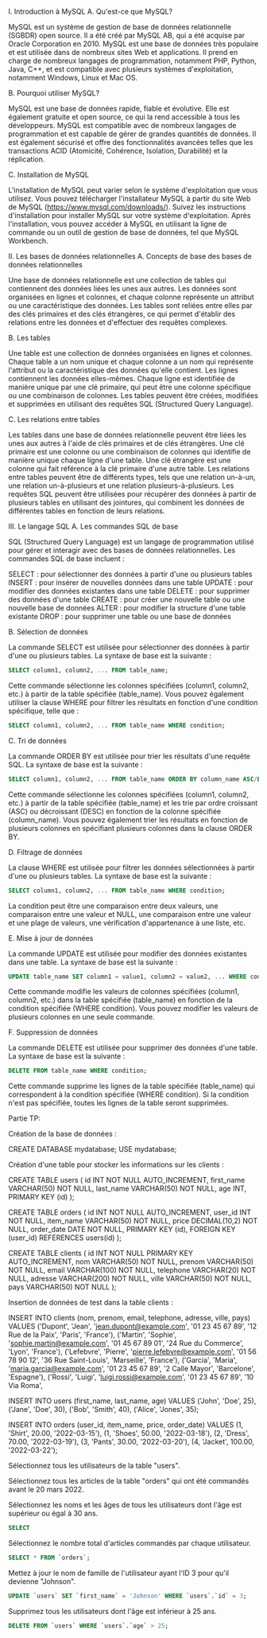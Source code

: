 I. Introduction à MySQL
A. Qu'est-ce que MySQL?

MySQL est un système de gestion de base de données relationnelle (SGBDR) open source. Il a été créé par MySQL AB, qui a été acquise par Oracle Corporation en 2010. MySQL est une base de données très populaire et est utilisée dans de nombreux sites Web et applications. Il prend en charge de nombreux langages de programmation, notamment PHP, Python, Java, C++, et est compatible avec plusieurs systèmes d'exploitation, notamment Windows, Linux et Mac OS.

B. Pourquoi utiliser MySQL?

MySQL est une base de données rapide, fiable et évolutive. Elle est également gratuite et open source, ce qui la rend accessible à tous les développeurs. MySQL est compatible avec de nombreux langages de programmation et est capable de gérer de grandes quantités de données. Il est également sécurisé et offre des fonctionnalités avancées telles que les transactions ACID (Atomicité, Cohérence, Isolation, Durabilité) et la réplication.

C. Installation de MySQL

L'installation de MySQL peut varier selon le système d'exploitation que vous utilisez. Vous pouvez télécharger l'installateur MySQL à partir du site Web de MySQL (https://www.mysql.com/downloads/). Suivez les instructions d'installation pour installer MySQL sur votre système d'exploitation. Après l'installation, vous pouvez accéder à MySQL en utilisant la ligne de commande ou un outil de gestion de base de données, tel que MySQL Workbench.

II. Les bases de données relationnelles
A. Concepts de base des bases de données relationnelles

Une base de données relationnelle est une collection de tables qui contiennent des données liées les unes aux autres. Les données sont organisées en lignes et colonnes, et chaque colonne représente un attribut ou une caractéristique des données. Les tables sont reliées entre elles par des clés primaires et des clés étrangères, ce qui permet d'établir des relations entre les données et d'effectuer des requêtes complexes.

B. Les tables

Une table est une collection de données organisées en lignes et colonnes. Chaque table a un nom unique et chaque colonne a un nom qui représente l'attribut ou la caractéristique des données qu'elle contient. Les lignes contiennent les données elles-mêmes. Chaque ligne est identifiée de manière unique par une clé primaire, qui peut être une colonne spécifique ou une combinaison de colonnes. Les tables peuvent être créées, modifiées et supprimées en utilisant des requêtes SQL (Structured Query Language).

C. Les relations entre tables

Les tables dans une base de données relationnelle peuvent être liées les unes aux autres à l'aide de clés primaires et de clés étrangères. Une clé primaire est une colonne ou une combinaison de colonnes qui identifie de manière unique chaque ligne d'une table. Une clé étrangère est une colonne qui fait référence à la clé primaire d'une autre table. Les relations entre tables peuvent être de différents types, tels que une relation un-à-un, une relation un-à-plusieurs et une relation plusieurs-à-plusieurs. Les requêtes SQL peuvent être utilisées pour récupérer des données à partir de plusieurs tables en utilisant des jointures, qui combinent les données de différentes tables en fonction de leurs relations.

III. Le langage SQL
A. Les commandes SQL de base

SQL (Structured Query Language) est un langage de programmation utilisé pour gérer et interagir avec des bases de données relationnelles. Les commandes SQL de base incluent :

SELECT : pour sélectionner des données à partir d'une ou plusieurs tables
INSERT : pour insérer de nouvelles données dans une table
UPDATE : pour modifier des données existantes dans une table
DELETE : pour supprimer des données d'une table
CREATE : pour créer une nouvelle table ou une nouvelle base de données
ALTER : pour modifier la structure d'une table existante
DROP : pour supprimer une table ou une base de données

B. Sélection de données

La commande SELECT est utilisée pour sélectionner des données à partir d'une ou plusieurs tables. La syntaxe de base est la suivante :

``` SQL 
SELECT column1, column2, ... FROM table_name;

```

Cette commande sélectionne les colonnes spécifiées (column1, column2, etc.) à partir de la table spécifiée (table_name). Vous pouvez également utiliser la clause WHERE pour filtrer les résultats en fonction d'une condition spécifique, telle que :

``` SQL 
SELECT column1, column2, ... FROM table_name WHERE condition;
```



C. Tri de données

La commande ORDER BY est utilisée pour trier les résultats d'une requête SQL. La syntaxe de base est la suivante :

``` SQL 
SELECT column1, column2, ... FROM table_name ORDER BY column_name ASC/DESC;

``` 

Cette commande sélectionne les colonnes spécifiées (column1, column2, etc.) à partir de la table spécifiée (table_name) et les trie par ordre croissant (ASC) ou décroissant (DESC) en fonction de la colonne spécifiée (column_name). Vous pouvez également trier les résultats en fonction de plusieurs colonnes en spécifiant plusieurs colonnes dans la clause ORDER BY.

D. Filtrage de données

La clause WHERE est utilisée pour filtrer les données sélectionnées à partir d'une ou plusieurs tables. La syntaxe de base est la suivante :

``` SQL
SELECT column1, column2, ... FROM table_name WHERE condition;
```

La condition peut être une comparaison entre deux valeurs, une comparaison entre une valeur et NULL, une comparaison entre une valeur et une plage de valeurs, une vérification d'appartenance à une liste, etc.

E. Mise à jour de données

La commande UPDATE est utilisée pour modifier des données existantes dans une table. La syntaxe de base est la suivante :

``` SQL 
UPDATE table_name SET column1 = value1, column2 = value2, ... WHERE condition;
```

Cette commande modifie les valeurs de colonnes spécifiées (column1, column2, etc.) dans la table spécifiée (table_name) en fonction de la condition spécifiée (WHERE condition). Vous pouvez modifier les valeurs de plusieurs colonnes en une seule commande.

F. Suppression de données

La commande DELETE est utilisée pour supprimer des données d'une table. La syntaxe de base est la suivante :

``` SQL
DELETE FROM table_name WHERE condition;
```

Cette commande supprime les lignes de la table spécifiée (table_name) qui correspondent à la condition spécifiée (WHERE condition). Si la condition n'est pas spécifiée, toutes les lignes de la table seront supprimées.








Partie TP:

Création de la base de données :

CREATE DATABASE mydatabase;
USE mydatabase;



Création d'une table pour stocker les informations sur les clients :

CREATE TABLE users (
  id INT NOT NULL AUTO_INCREMENT,
  first_name VARCHAR(50) NOT NULL,
  last_name VARCHAR(50) NOT NULL,
  age INT,
  PRIMARY KEY (id)
);

CREATE TABLE orders (
  id INT NOT NULL AUTO_INCREMENT,
  user_id INT NOT NULL,
  item_name VARCHAR(50) NOT NULL,
  price DECIMAL(10,2) NOT NULL,
  order_date DATE NOT NULL,
  PRIMARY KEY (id),
  FOREIGN KEY (user_id) REFERENCES users(id)
);

CREATE TABLE clients (
  id INT NOT NULL PRIMARY KEY AUTO_INCREMENT,
  nom VARCHAR(50) NOT NULL,
  prenom VARCHAR(50) NOT NULL,
  email VARCHAR(100) NOT NULL,
  telephone VARCHAR(20) NOT NULL,
  adresse VARCHAR(200) NOT NULL,
  ville VARCHAR(50) NOT NULL,
  pays VARCHAR(50) NOT NULL
);



Insertion de données de test dans la table clients :

INSERT INTO clients (nom, prenom, email, telephone, adresse, ville, pays)
VALUES
('Dupont', 'Jean', 'jean.dupont@example.com', '01 23 45 67 89', '12 Rue de la Paix', 'Paris', 'France'),
('Martin', 'Sophie', 'sophie.martin@example.com', '01 45 67 89 01', '24 Rue du Commerce', 'Lyon', 'France'),
('Lefebvre', 'Pierre', 'pierre.lefebvre@example.com', '01 56 78 90 12', '36 Rue Saint-Louis', 'Marseille', 'France'),
('Garcia', 'Maria', 'maria.garcia@example.com', '01 23 45 67 89', '2 Calle Mayor', 'Barcelone', 'Espagne'),
('Rossi', 'Luigi', 'luigi.rossi@example.com', '01 23 45 67 89', '10 Via Roma',


INSERT INTO users (first_name, last_name, age)
VALUES
  ('John', 'Doe', 25),
  ('Jane', 'Doe', 30),
  ('Bob', 'Smith', 40),
  ('Alice', 'Jones', 35);

INSERT INTO orders (user_id, item_name, price, order_date)
VALUES
  (1, 'Shirt', 20.00, '2022-03-15'),
  (1, 'Shoes', 50.00, '2022-03-18'),
  (2, 'Dress', 70.00, '2022-03-19'),
  (3, 'Pants', 30.00, '2022-03-20'),
  (4, 'Jacket', 100.00, '2022-03-22');



  Sélectionnez tous les utilisateurs de la table "users".

Sélectionnez tous les articles de la table "orders" qui ont été commandés avant le 20 mars 2022.

Sélectionnez les noms et les âges de tous les utilisateurs dont l'âge est supérieur ou égal à 30 ans.

```sql
SELECT 
```

Sélectionnez le nombre total d'articles commandés par chaque utilisateur.

```sql
SELECT * FROM `orders`;
```

Mettez à jour le nom de famille de l'utilisateur ayant l'ID 3 pour qu'il devienne "Johnson".

```sql
UPDATE `users` SET `first_name` = 'Johnson' WHERE `users`.`id` = 3;
```

Supprimez tous les utilisateurs dont l'âge est inférieur à 25 ans.

```sql
DELETE FROM `users` WHERE `users`.`age` > 25;
```